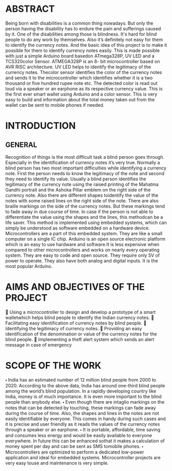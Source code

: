 # ABSTRACT
Being born with disabilities is a common thing nowadays. But only the person having the disability has to endure the pain and sufferings caused by it. One of the disabilities among those is blindness. It's hard for blind people to do any work by themselves. Also it’s definitely not easy for them to identify the currency notes. And the basic idea of this project is to make it possible for them to identify currency notes easily. This is made possible with just a simple Arduino board basedon ATmega328P, UV LED and a TCS320color Sensor. ATMEGA328P is an 8- bit microcontroller based on AVR RISC architecture. UV LED helps to identify the legitimacy of the currency notes. Thecolor sensor identifies the color of the currency notes and sends it to the microcontroller which identifies whether it is a two thousand or five hundred rupee note etc. The detected color is read out loud via a speaker or an earphone as its respective currency value. This is the first ever smart wallet using Arduino and a color sensor. This is very easy to build and information about the total money taken out from the wallet can be sent to mobile phones if needed.

# INTRODUCTION

## GENERAL
Recognition of things is the most difficult task a blind person goes through. Especially in the identification of currency notes it’s very true. Normally a blind person has two most important difficulties while identifying a currency note. First the person needs to know the legitimacy of the note and second they need to identify its value. Usually a blind person identifies the legitimacy of the currency note using the raised printing of the Mahatma Gandhi portrait and the Ashoka Pillar emblem on the right side of the currency note. Also there are different shapes toidentify the value of the notes with some raised lines on the right side of the note. There are also braille markings on the side of the currency notes. But these markings tend to fade away in due course of time. In case if the person is not able to differentiate the value using the shapes and the lines, this methodcan be a life saver. This method is implemented using embedded systems, which can simply be understood as software embedded on a hardware device. Microcontrollers are a part
of this embedded system. They are like a small computer on a single IC chip. Arduino is an open source electronic platform which is an easy to use hardware and software.It is less expensive when compared to other microcontrollers and works on nearly every operating system. They are easy to code and open source. They require only 5V of power to operate. They also have both analog and digital inputs. It is the most popular Arduino.

# AIMS AND OBJECTIVES OF THE PROJECT

 Using a microcontroller to design and develop a prototype of a smart walletwhich
helps blind people to identify the Indian currency notes.
 Facilitating easy identification of currency notes by blind people.
 Identifying the legitimacy of currency notes.
 Providing an easy identification of the denomination or value of the currency notes
for the blind people.
 Implementing a theft alert system which sends an alert message in case of
emergency

# SCOPE OF THE WORK
🞄 India has an estimated number of 12 million blind people from 2000 to 2020.
According to the above data, India has around one-third blind people among the
world’s blind population. In a rapidly developing country like India, money is of
much importance. It is even more important to the blind people than anybody else.
🞄 Even though there are intaglio markings on the notes that can be detected by
touching, these markings can fade away during the course of time. Also, the shapes
and lines in the notes are not easily identifiable by everyone. This comes in
handy during such cases and it is precise and user friendly as it reads the values of
the currency notes through a speaker or an earphone.
🞄 It is portable, affordable, time saving and consumes less energy and would be easily
available to everyone everywhere. In future this can be enhanced sothat it makes a
calculation of money spent per day and can be sent as SMS tomobile phones.
🞄 Microcontrollers are optimized to perform a dedicated low-power application and
ideal for embedded systems. Microcontroller projects are very easy touse and
maintenance is very simple.
